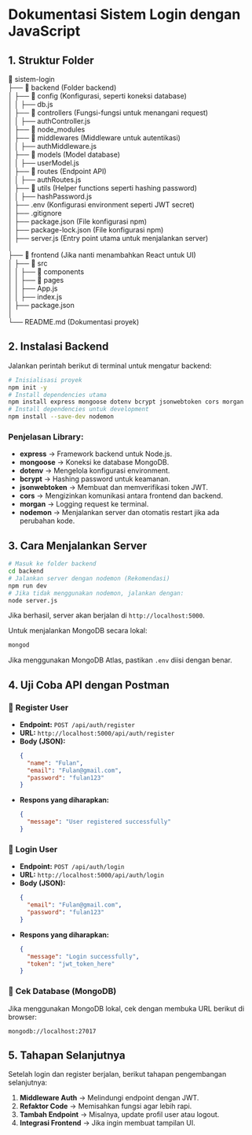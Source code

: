 # Dokumentasi Sistem Login dengan JavaScript
## 1. Struktur Folder
📂 sistem-login  
├── 📂 backend (Folder backend)  
│ ├── 📂 config (Konfigurasi, seperti koneksi database)  
│ │ ├── db.js  
│ ├── 📂 controllers (Fungsi-fungsi untuk menangani request)  
│ │ ├── authController.js  
│ ├── 📂 node_modules <!-- Otomatis dibuat -->  
│ ├── 📂 middlewares (Middleware untuk autentikasi)  
│ │ ├── authMiddleware.js  
│ ├── 📂 models (Model database)  
│ │ ├── userModel.js  
│ ├── 📂 routes (Endpoint API)  
│ │ ├── authRoutes.js  
│ ├── 📂 utils (Helper functions seperti hashing password)  
│ │ ├── hashPassword.js  
│ ├── .env (Konfigurasi environment seperti JWT secret)  
│ ├── .gitignore  
│ ├── package.json (File konfigurasi npm) <!-- Otomatis dibuat -->  
│ ├── package-lock.json (File konfigurasi npm) <!-- Otomatis dibuat -->  
│ ├── server.js (Entry point utama untuk menjalankan server)  
│  
├── 📂 frontend (Jika nanti menambahkan React untuk UI)  
│ ├── 📂 src  
│ │ ├── 📂 components  
│ │ ├── 📂 pages  
│ │ ├── App.js  
│ │ ├── index.js  
│ ├── package.json  
│  
└── README.md (Dokumentasi proyek)  

## 2. Instalasi Backend
Jalankan perintah berikut di terminal untuk mengatur backend:
```sh
# Inisialisasi proyek
npm init -y
# Install dependencies utama
npm install express mongoose dotenv bcrypt jsonwebtoken cors morgan
# Install dependencies untuk development
npm install --save-dev nodemon
```
### Penjelasan Library:
- **express** → Framework backend untuk Node.js.
- **mongoose** → Koneksi ke database MongoDB.
- **dotenv** → Mengelola konfigurasi environment.
- **bcrypt** → Hashing password untuk keamanan.
- **jsonwebtoken** → Membuat dan memverifikasi token JWT.
- **cors** → Mengizinkan komunikasi antara frontend dan backend.
- **morgan** → Logging request ke terminal.
- **nodemon** → Menjalankan server dan otomatis restart jika ada perubahan kode.

## 3. Cara Menjalankan Server
```sh
# Masuk ke folder backend
cd backend
# Jalankan server dengan nodemon (Rekomendasi)
npm run dev
# Jika tidak menggunakan nodemon, jalankan dengan:
node server.js
```
Jika berhasil, server akan berjalan di `http://localhost:5000`.

Untuk menjalankan MongoDB secara lokal:
```sh
mongod
```
Jika menggunakan MongoDB Atlas, pastikan `.env` diisi dengan benar.

## 4. Uji Coba API dengan Postman
### 🔹 **Register User**
- **Endpoint:** `POST /api/auth/register`
- **URL:** `http://localhost:5000/api/auth/register`
- **Body (JSON):**
  ```json
  {
    "name": "Fulan",
    "email": "Fulan@gmail.com",
    "password": "fulan123"
  }
  ```
- **Respons yang diharapkan:**
  ```json
  {
    "message": "User registered successfully"
  }
  ```
### 🔹 **Login User**
- **Endpoint:** `POST /api/auth/login`
- **URL:** `http://localhost:5000/api/auth/login`
- **Body (JSON):**
  ```json
  {
    "email": "Fulan@gmail.com",
    "password": "fulan123"
  }
  ```
- **Respons yang diharapkan:**
  ```json
  {
    "message": "Login successfully",
    "token": "jwt_token_here"
  }
  ```
### 🔹 **Cek Database (MongoDB)**
Jika menggunakan MongoDB lokal, cek dengan membuka URL berikut di browser:
```
mongodb://localhost:27017
```

## 5. Tahapan Selanjutnya
Setelah login dan register berjalan, berikut tahapan pengembangan selanjutnya:
1. **Middleware Auth** → Melindungi endpoint dengan JWT.
2. **Refaktor Code** → Memisahkan fungsi agar lebih rapi.
3. **Tambah Endpoint** → Misalnya, update profil user atau logout.
4. **Integrasi Frontend** → Jika ingin membuat tampilan UI.